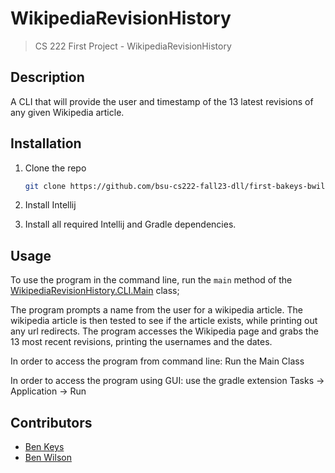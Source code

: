# WikipediaRevisionHistory
> CS 222 First Project - WikipediaRevisionHistory

## Description

A CLI that will provide the user and timestamp of the 13 latest revisions of any given Wikipedia article.

## Installation

1. Clone the repo
   ```sh
   git clone https://github.com/bsu-cs222-fall23-dll/first-bakeys-bwilson.git
   ```
2. Install Intellij

3. Install all required Intellij and Gradle dependencies.

## Usage

To use the program in the command line, run the `main` method of the [WikipediaRevisionHistory.CLI.Main](src/main/java/WikipediaRevisionHistory/CLI/Main.java) class;

The program prompts a name from the user for a wikipedia article. The wikipedia article is then tested to see if the article exists, while printing out any url redirects. The program accesses the Wikipedia page and grabs the 13 most recent revisions, printing the usernames and the dates.

In order to access the program from command line: Run the Main  Class

In order to access the program using GUI: use the gradle extension Tasks -> Application -> Run

## Contributors

- [Ben Keys](https://github.com/bkeys818)
- [Ben Wilson](https://github.com/Ben-jaminWilson)
